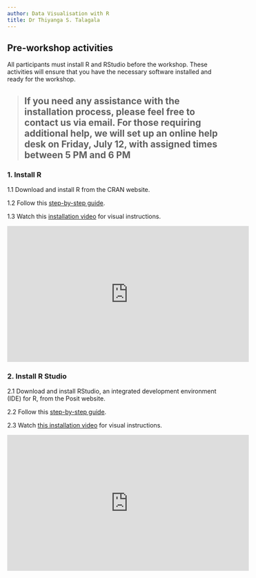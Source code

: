 ```yaml
---
author: Data Visualisation with R
title: Dr Thiyanga S. Talagala
---
```



 
## Pre-workshop activities

All participants must install R and RStudio before the workshop. These activities will ensure that you have the necessary software installed and ready for the workshop.

> ## If you need any assistance with the installation process, please feel free to contact us via email. For those requiring additional help, we will set up an online help desk on Friday, July 12, with assigned times between 5 PM and 6 PM
 
### 1. Install R

1.1 Download and install R from the CRAN website.

1.2 Follow this [step-by-step guide](https://r4fun.netlify.app/blog/topic1/).

1.3 Watch this [installation video](https://youtu.be/aRwxsAEoRzs?feature=shared) for visual instructions.

<iframe width="560" height="315" src="https://www.youtube.com/embed/aRwxsAEoRzs?si=flAckM2UnBSthii9" title="YouTube video player" frameborder="0" allow="accelerometer; autoplay; clipboard-write; encrypted-media; gyroscope; picture-in-picture; web-share" referrerpolicy="strict-origin-when-cross-origin" allowfullscreen></iframe>

### 2. Install R Studio

2.1 Download and install RStudio, an integrated development environment (IDE) for R, from the Posit website.

2.2 Follow this [step-by-step guide](https://r4fun.netlify.app/blog/topic1/).

2.3 Watch [this installation video](https://www.youtube.com/watch?v=Q1NRj2Dzdn0) for visual instructions.

<iframe width="560" height="315" src="https://www.youtube.com/embed/Q1NRj2Dzdn0?si=FWlHB1GHEUQa1YUs" title="YouTube video player" frameborder="0" allow="accelerometer; autoplay; clipboard-write; encrypted-media; gyroscope; picture-in-picture; web-share" referrerpolicy="strict-origin-when-cross-origin" allowfullscreen></iframe>
